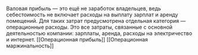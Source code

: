 Валовая прибыль — это ещё не заработок владельцев, ведь себестоимость не включает расходы на выплату зарплат и аренду помещений. Для таких затрат предусмотрена отдельная категория — операционные расходы. Это все затраты, связанные с основной деятельностью компании: зарплаты, аренда, расходы на электричество и интернет.
[[Операционная прибыль]] 
[[Операционная маржинальность]]
